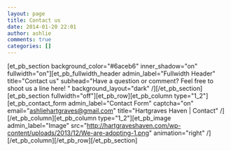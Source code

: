 ```yaml
---
layout: page
title: Contact us
date: 2014-01-20 22:01
author: ashlie
comments: true
categories: []
---
```

[et_pb_section background_color="#6aceb6" inner_shadow="on" fullwidth="on"][et_pb_fullwidth_header admin_label="Fullwidth Header" title="Contact us" subhead="Have a question or comment? Feel free to shoot us a line here! " background_layout="dark" /][/et_pb_section][et_pb_section fullwidth="off"][et_pb_row][et_pb_column type="1_2"][et_pb_contact_form admin_label="Contact Form" captcha="on" email="ashliehartgraves@gmail.com" title="Hartgraves Haven | Contact" /][/et_pb_column][et_pb_column type="1_2"][et_pb_image admin_label="Image" src="http://hartgraveshaven.com/wp-content/uploads/2013/12/We-are-adopting-1.png" animation="right" /][/et_pb_column][/et_pb_row][/et_pb_section]
